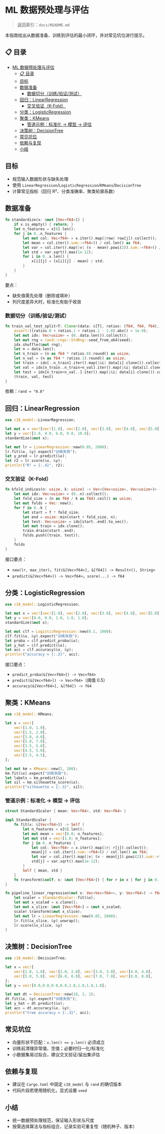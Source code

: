 # ML 数据预处理与评估

> 返回索引：`docs/README.md`

本指南给出从数据准备、训练到评估的最小闭环，并对常见坑位进行提示。

## 📋 目录

- [ML 数据预处理与评估](#ml-数据预处理与评估)
  - [📋 目录](#-目录)
  - [目标](#目标)
  - [数据准备](#数据准备)
    - [数据切分（训练/验证/测试）](#数据切分训练验证测试)
  - [回归：LinearRegression](#回归linearregression)
    - [交叉验证（K-Fold）](#交叉验证k-fold)
  - [分类：LogisticRegression](#分类logisticregression)
  - [聚类：KMeans](#聚类kmeans)
    - [管道示例：标准化 → 模型 → 评估](#管道示例标准化--模型--评估)
  - [决策树：DecisionTree](#决策树decisiontree)
  - [常见坑位](#常见坑位)
  - [依赖与复现](#依赖与复现)
  - [小结](#小结)

## 目标

- 规范输入数据形状与缺失处理
- 使用 `LinearRegression`/`LogisticRegression`/`KMeans`/`DecisionTree`
- 计算常见指标（回归 R²、分类准确率、聚类轮廓系数）

## 数据准备

```rust
fn standardize(x: &mut [Vec<f64>]) {
    if x.is_empty() { return; }
    let n_features = x[0].len();
    for j in 0..n_features {
        let mut col: Vec<f64> = x.iter().map(|row| row[j]).collect();
        let mean = col.iter().sum::<f64>() / col.len() as f64;
        let var = col.iter().map(|v| (v - mean).powi(2)).sum::<f64>() / col.len() as f64;
        let std = var.sqrt().max(1e-12);
        for i in 0..x.len() {
            x[i][j] = (x[i][j] - mean) / std;
        }
    }
}
```

要点：

- 缺失值需先处理（删除或填补）
- 列尺度差异大时，标准化有助于收敛

### 数据切分（训练/验证/测试）

```rust
fn train_val_test_split<T: Clone>(data: &[T], ratios: (f64, f64, f64), seed: u64) -> (Vec<T>, Vec<T>, Vec<T>) {
    assert!((ratios.0 + ratios.1 + ratios.2 - 1.0).abs() < 1e-9);
    let mut idx: Vec<usize> = (0..data.len()).collect();
    let mut rng = rand::rngs::StdRng::seed_from_u64(seed);
    idx.shuffle(&mut rng);
    let n = data.len();
    let n_train = (n as f64 * ratios.0).round() as usize;
    let n_val = (n as f64 * ratios.1).round() as usize;
    let train = idx[..n_train].iter().map(|&i| data[i].clone()).collect();
    let val = idx[n_train..n_train+n_val].iter().map(|&i| data[i].clone()).collect();
    let test = idx[n_train+n_val..].iter().map(|&i| data[i].clone()).collect();
    (train, val, test)
}
```

依赖：`rand = "0.8"`

## 回归：LinearRegression

```rust
use c18_model::LinearRegression;

let mut x = vec![vec![1.0], vec![2.0], vec![3.0], vec![4.0], vec![5.0]];
let y = vec![2.0, 4.0, 6.0, 8.0, 10.0];
standardize(&mut x);

let mut lr = LinearRegression::new(0.05, 2000);
lr.fit(&x, &y).expect("训练失败");
let y_pred = lr.predict(&x);
let r2 = lr.score(&x, &y);
println!("R² = {:.4}", r2);
```

### 交叉验证（K-Fold）

```rust
fn kfold_indices(n: usize, k: usize) -> Vec<(Vec<usize>, Vec<usize>)> {
    let mut idx: Vec<usize> = (0..n).collect();
    let fold_size = (n as f64 / k as f64).ceil() as usize;
    let mut folds = Vec::new();
    for f in 0..k {
        let start = f * fold_size;
        let end = usize::min(start + fold_size, n);
        let test: Vec<usize> = idx[start..end].to_vec();
        let mut train = idx.clone();
        train.drain(start..end);
        folds.push((train, test));
    }
    folds
}
```

接口要点：

- `new(lr, max_iter)`，`fit(&[Vec<f64>], &[f64]) -> Result<(), String>`
- `predict(&[Vec<f64>]) -> Vec<f64>`，`score(...) -> f64`

## 分类：LogisticRegression

```rust
use c18_model::LogisticRegression;

let mut x = vec![vec![1.0], vec![2.0], vec![3.0], vec![4.0], vec![5.0]];
let y = vec![0.0, 0.0, 1.0, 1.0, 1.0];
standardize(&mut x);

let mut clf = LogisticRegression::new(0.1, 1000);
clf.fit(&x, &y).expect("训练失败");
let proba = clf.predict_proba(&x);
let y_hat = clf.predict(&x);
let acc = clf.accuracy(&x, &y);
println!("accuracy = {:.3}", acc);
```

接口要点：

- `predict_proba(&[Vec<f64>]) -> Vec<f64>`
- `predict(&[Vec<f64>]) -> Vec<f64>`（阈值 0.5）
- `accuracy(&[Vec<f64>], &[f64]) -> f64`

## 聚类：KMeans

```rust
use c18_model::KMeans;

let x = vec![
    vec![1.0, 1.0],
    vec![1.5, 2.0],
    vec![3.0, 4.0],
    vec![5.0, 7.0],
    vec![3.5, 5.0],
    vec![4.5, 5.0],
    vec![3.5, 4.5],
];

let mut km = KMeans::new(2, 200);
km.fit(&x).expect("训练失败");
let labels = km.predict(&x);
let sil = km.silhouette_score(&x);
println!("silhouette = {:.3}", sil);
```

### 管道示例：标准化 → 模型 → 评估

```rust
struct StandardScaler { mean: Vec<f64>, std: Vec<f64> }

impl StandardScaler {
    fn fit(x: &[Vec<f64>]) -> Self {
        let n_features = x[0].len();
        let mut mean = vec![0.0; n_features];
        let mut std = vec![1.0; n_features];
        for j in 0..n_features {
            let col: Vec<f64> = x.iter().map(|r| r[j]).collect();
            mean[j] = col.iter().sum::<f64>() / col.len() as f64;
            let var = col.iter().map(|v| (v - mean[j]).powi(2)).sum::<f64>() / col.len() as f64;
            std[j] = var.sqrt().max(1e-12);
        }
        Self { mean, std }
    }
    fn transform(&self, x: &mut [Vec<f64>]) { for r in x { for j in 0..r.len() { r[j] = (r[j]-self.mean[j])/self.std[j]; } } }
}

fn pipeline_linear_regression(mut x: Vec<Vec<f64>>, y: Vec<f64>) -> f64 {
    let scaler = StandardScaler::fit(&x);
    let mut x_scaled = x.clone();
    let mut x_slice: &mut [Vec<f64>] = &mut x_scaled;
    scaler.transform(&mut x_slice);
    let mut lr = LinearRegression::new(0.05, 2000);
    lr.fit(&x_slice, &y).unwrap();
    lr.score(&x_slice, &y)
}
```

## 决策树：DecisionTree

```rust
use c18_model::DecisionTree;

let x = vec![
    vec![1.0, 1.0], vec![2.0, 2.0], vec![3.0, 3.0], vec![4.0, 4.0],
    vec![5.0, 5.0], vec![6.0, 6.0], vec![7.0, 7.0], vec![8.0, 8.0],
];
let y = vec![0.0,0.0,0.0,0.0,1.0,1.0,1.0,1.0];

let mut dt = DecisionTree::new(10, 2, 1);
dt.fit(&x, &y).expect("训练失败");
let y_hat = dt.predict(&x);
let acc = dt.accuracy(&x, &y);
println!("tree accuracy = {:.3}", acc);
```

## 常见坑位

- 向量形状不匹配：`x.len() == y.len()` 必须成立
- 训练前清理异常值、空值；必要时归一化/标准化
- 小数据集易过拟合，建议交叉验证/留出集评估

## 依赖与复现

- 建议在 `Cargo.toml` 中固定 `c18_model` 与 `rand` 的确切版本
- 代码片段若使用随机化，显式设置 `seed`

## 小结

- 统一数据预处理规范，保证输入形状与尺度
- 按需选择算法与指标组合，记录实验可重复性（随机种子、版本）
